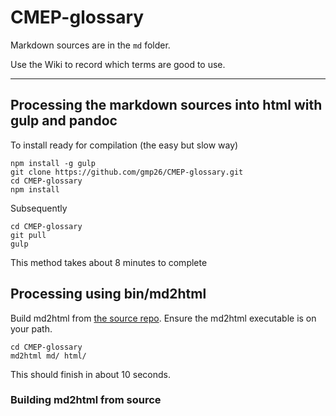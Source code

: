 CMEP-glossary
=============

Markdown sources are in the `md` folder.

Use the Wiki to record which terms are good to use.

* * *

Processing the markdown sources into html with gulp and pandoc 
---

To install ready for compilation (the easy but slow way)
```
npm install -g gulp
git clone https://github.com/gmp26/CMEP-glossary.git
cd CMEP-glossary
npm install
```

Subsequently
```
cd CMEP-glossary
git pull
gulp
```
This method takes about 8 minutes to complete

Processing using bin/md2html
---

Build md2html from [the source repo](https://github.com/gmp26/md2html).
Ensure the md2html executable is on your path.

```
cd CMEP-glossary
md2html md/ html/
```
This should finish in about 10 seconds.

### Building md2html from source



